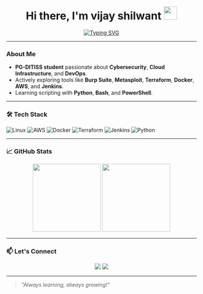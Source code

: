 <h1 align="center">Hi there, I'm vijay shilwant <img src="https://media.giphy.com/media/hvRJCLFzcasrR4ia7z/giphy.gif" width="35"></h1>

<p align="center">
  <a href="https://github.com/007vijay">
    <img src="https://readme-typing-svg.herokuapp.com?font=Fira+Code&size=22&duration=3000&pause=1000&center=true&width=500&lines=Cybersecurity+%7C+DevOps+%7C+Cloud+%7C+Automation;Always+learning+new+things+in+Tech!" alt="Typing SVG" />
  </a>
</p>

---

### About Me

- **PG-DITISS student** passionate about **Cybersecurity**, **Cloud Infrastructure**, and **DevOps**.
- Actively exploring tools like **Burp Suite**, **Metasploit**, **Terraform**, **Docker**, **AWS**, and **Jenkins**.
- Learning scripting with **Python**, **Bash**, and **PowerShell**.

---

### 🛠️ Tech Stack

![Linux](https://img.shields.io/badge/Linux-FCC624?style=flat-square&logo=linux&logoColor=black)
![AWS](https://img.shields.io/badge/AWS-232F3E?style=flat-square&logo=amazon-aws)
![Docker](https://img.shields.io/badge/Docker-2496ED?style=flat-square&logo=docker&logoColor=white)
![Terraform](https://img.shields.io/badge/Terraform-7B42BC?style=flat-square&logo=terraform)
![Jenkins](https://img.shields.io/badge/Jenkins-D24939?style=flat-square&logo=jenkins&logoColor=white)
![Python](https://img.shields.io/badge/Python-3776AB?style=flat-square&logo=python&logoColor=white)

---

### 📈 GitHub Stats

<p align="center">
  <img src="https://github-readme-stats.vercel.app/api?username=yourusername&show_icons=true&theme=radical" height="180" />
  <img src="https://github-readme-stats.vercel.app/api/top-langs/?username=yourusername&layout=compact&theme=radical" height="180" />
</p>

---

### 📫 Let's Connect

<p align="center">
  <a href="https://www.linkedin.com/in/vijay-shilwant-518334152?utm_source=share&utm_campaign=share_via&utm_content=profile&utm_medium=android_app"><img src="https://img.shields.io/badge/LinkedIn-0077B5?style=for-the-badge&logo=linkedin&logoColor=white"/></a>
  <a href="mailto:Shilwantvijay123@gmail.com"><img src="https://img.shields.io/badge/Email-D14836?style=for-the-badge&logo=gmail&logoColor=white"/></a>
</p>

---

> *"Always learning, always growing!"*
